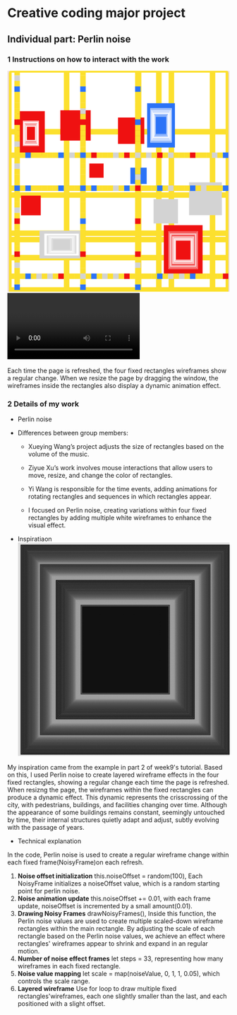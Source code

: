 # Creative coding major project
## Individual part: Perlin noise

### 1 Instructions on how to interact with the work
![An image of individual work](<indivial work.png>)
<video controls src="individual work2.mp4" title="Title"></video>

Each time the page is refreshed, the four fixed rectangles wireframes show a regular change. When we resize the page by dragging the window, the wireframes inside the rectangles also display a dynamic animation effect.



### 2 Details of my work
- Perlin noise
- Differences between group members:
  - Xueying Wang’s project adjusts the size of rectangles based on the volume of the music.

  - Ziyue Xu’s work involves mouse interactions that allow users to move, resize, and change the color of rectangles.

  - Yi Wang is responsible for the time events, adding animations for rotating rectangles and sequences in which rectangles appear.

  -  I focused on Perlin noise, creating variations within four fixed rectangles by adding multiple white wireframes to enhance the visual effect.
  
- Inspiratiaon 
![An image of inspirations](inspirations.png)

 My inspiration came from the example in part 2 of week9's tutorial. Based on this, I used Perlin noise to create layered wireframe effects in the four fixed rectangles, showing a regular change each time the page is refreshed. When resizng the page, the wireframes within the fixed rectangles can produce a dynamic effect. This dynamic  represents the crisscrossing of the city, with pedestrians, buildings, and facilities changing over time. Although the appearance of some buildings remains constant, seemingly untouched by time, their internal structures quietly adapt and adjust, subtly evolving with the passage of years. 


- Technical explanation

In the code, Perlin noise is used to create a regular wireframe change within each fixed frame(NoisyFrame)on each refresh.
1. **Noise offset initialization** 
this.noiseOffset = random(100), Each NoisyFrame initializes a noiseOffset value, which is a random starting point for perlin noise. 
2. **Noise animation update**
this.noiseOffset += 0.01, with each frame update, noiseOffset is incremented by a small amount(0.01).
3. **Drawing Noisy Frames**
drawNoisyFrames(), Inside this function, the Perlin noise values are used to create multiple scaled-down wireframe rectangles within the main rectangle. By adjusting the scale of each rectangle based on the Perlin noise values, we achieve an effect where rectangles' wireframes appear to shrink and expand in an regular motion.
4. **Number of noise effect frames**
let steps = 33, representing how many wireframes in each fixed rectangle.
5. **Noise value mapping**
let scale = map(noiseValue, 0, 1, 1, 0.05), which controls the scale range.
6. **Layered wireframe**
Use for loop to draw multiple fixed rectangles'wireframes, each one slightly smaller than the last, and each positioned with a slight offset. 
